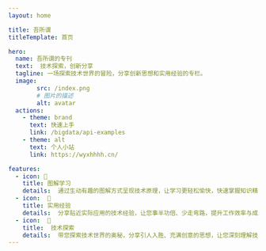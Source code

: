 ```yaml
---
layout: home

title: 吾所谓
titleTemplate: 首页

hero:
  name: 吾所谓的专刊
  text:  技术探索，创新分享
  tagline: 一场探索技术世界的冒险，分享创新思想和实用经验的专栏。
  image:
        src: /index.png
        # 图片的描述
        alt: avatar
  actions:
    - theme: brand
      text: 快速上手
      link: /bigdata/api-examples
    - theme: alt
      text: 个人小站
      link: https://wyxhhhh.cn/

features:
  - icon: 📝
    title: 图解学习
    details:  通过生动有趣的图解方式呈现技术原理，让学习更轻松愉快，快速掌握知识精髓。
  - icon:  🚀
    title: 实用经验
    details:  分享贴近实际应用的技术经验，让您事半功倍、少走弯路，提升工作效率与成就感。
  - icon:  🌟
    title:  技术探索
    details:  带您探索技术世界的奥秘，分享引人入胜、充满创意的思想，让您深刻理解技术变革的驱动力。
---
```

